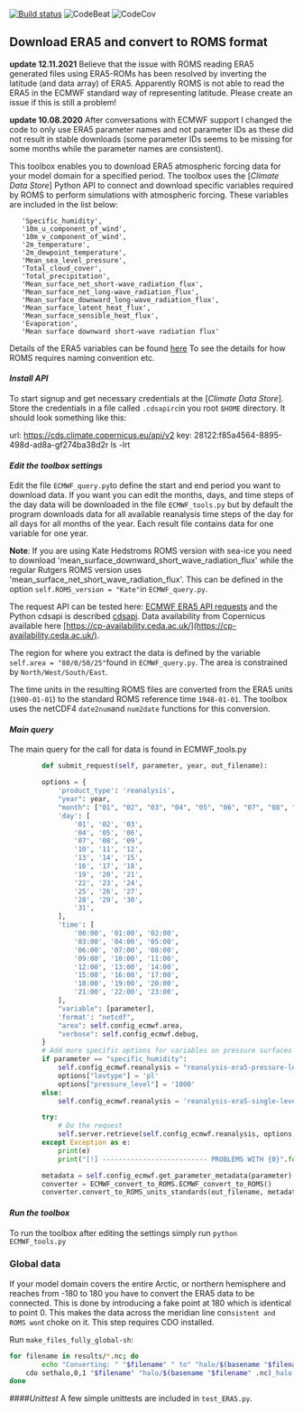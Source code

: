 [![Build status][image-1]][1]
![CodeBeat][image-2]
![CodeCov][image-3]

## Download ERA5 and convert to ROMS format
**update 12.11.2021**
Believe that the issue with ROMS reading ERA5 generated files using ERA5-ROMs has been resolved by inverting the latitude (and data array) of ERA5. Apparently ROMS is not able to read the ERA5 in the ECMWF standard way of representing latitude. Please create an issue if this is still a problem!

**update 10.08.2020**
After conversations with ECMWF support I changed the code to only use ERA5 parameter names and not parameter IDs as these did not
result in stable downloads (some parameter IDs seems to be missing for some months while the parameter names are consistent).

This toolbox enables you to download ERA5 atmospheric forcing data for your model domain for a specified period.  The toolbox uses the [*Climate Data Store*] Python API to connect and download specific variables required by ROMS to perform simulations with atmospheric forcing. These variables are included in the list below:
```
   'Specific_humidity',
   '10m_u_component_of_wind',
   '10m_v_component_of_wind',
   '2m_temperature',
   '2m_dewpoint_temperature',
   'Mean_sea_level_pressure',
   'Total_cloud_cover',
   'Total_precipitation',
   'Mean_surface_net_short-wave_radiation_flux',
   'Mean_surface_net_long-wave_radiation_flux',
   'Mean_surface_downward_long-wave_radiation_flux',
   'Mean_surface_latent_heat_flux',
   'Mean_surface_sensible_heat_flux',
   'Evaporation',
   'Mean surface downward short-wave radiation flux'
```
Details of the ERA5 variables can be found [here](https://cds.climate.copernicus.eu/cdsapp#!/dataset/reanalysis-era5-single-levels?tab=overview)
To see the details for how ROMS requires naming convention etc.
#### *Install API*
To start signup and get necessary credentials at the [*Climate Data Store*]. Store the credentials in a file called `.cdsapirc`in you root `$HOME` directory. It should look something like this:

url: https://cds.climate.copernicus.eu/api/v2
key: 28122:f85a4564-8895-498d-ad8a-gf274ba38d2r
ls -lrt
#### *Edit the toolbox settings*
Edit the file `ECMWF_query.py`to define the start and end period you want to download data. If you want you can edit the months, days, and time steps of the day data will be downloaded in the file `ECMWF_tools.py` but by default the program downloads data for all available reanalysis time steps of the day for all days for all months of the year. Each result file contains data for one variable for one year.


**Note**: If you are using Kate Hedstroms ROMS version with sea-ice you need to download 'mean_surface_downward_short_wave_radiation_flux' while the
regular Rutgers ROMS version uses 'mean_surface_net_short_wave_radiation_flux'. This can be defined in the option `self.ROMS_version = "Kate"`in `ECMWF_query.py`.

The request API can be tested here:
[ECMWF ERA5 API requests](https://cds.climate.copernicus.eu/cdsapp#!/dataset/reanalysis-era5-single-levels?tab=form)
and the Python cdsapi is described [cdsapi](https://github.com/ecmwf/cdsapi).
Data availability from Copernicus available here [https://cp-availability.ceda.ac.uk/](https://cp-availability.ceda.ac.uk/).

The region for where you extract the data is defined by the variable `self.area = "80/0/50/25"`found in `ECMWF_query.py`. The area is constrained by `North/West/South/East`.

The time units in the  resulting ROMS files are converted from the ERA5 units (`1900-01-01`) to the standard ROMS reference time `1948-01-01`.
The toolbox uses the netCDF4 `date2num`and `num2date` functions for this conversion.

#### *Main query*
The main query for the call for data is found in ECMWF_tools.py
```Python
		def submit_request(self, parameter, year, out_filename):

		options = {
			'product_type': 'reanalysis',
			"year": year,
			"month": ["01", "02", "03", "04", "05", "06", "07", "08", "09", "10", "11", "12"],
			'day': [
				'01', '02', '03',
				'04', '05', '06',
				'07', '08', '09',
				'10', '11', '12',
				'13', '14', '15',
				'16', '17', '18',
				'19', '20', '21',
				'22', '23', '24',
				'25', '26', '27',
				'28', '29', '30',
				'31',
			],
			'time': [
				'00:00', '01:00', '02:00',
				'03:00', '04:00', '05:00',
				'06:00', '07:00', '08:00',
				'09:00', '10:00', '11:00',
				'12:00', '13:00', '14:00',
				'15:00', '16:00', '17:00',
				'18:00', '19:00', '20:00',
				'21:00', '22:00', '23:00',
			],
			"variable": [parameter],
			'format': "netcdf",
			"area": self.config_ecmwf.area,
			"verbose": self.config_ecmwf.debug,
		}
		# Add more specific options for variables on pressure surfaces
		if parameter == "specific_humidity":
			self.config_ecmwf.reanalysis = "reanalysis-era5-pressure-levels"
			options["levtype"] = 'pl'
			options["pressure_level"] = '1000'
		else:
			self.config_ecmwf.reanalysis = 'reanalysis-era5-single-levels'

		try:
			# Do the request
			self.server.retrieve(self.config_ecmwf.reanalysis, options, out_filename)
		except Exception as e:
			print(e)
			print("[!] -------------------------- PROBLEMS WITH {0}".format(out_filename))

		metadata = self.config_ecmwf.get_parameter_metadata(parameter)
		converter = ECMWF_convert_to_ROMS.ECMWF_convert_to_ROMS()
		converter.convert_to_ROMS_units_standards(out_filename, metadata, parameter, self.config_ecmwf)


```

#### *Run the toolbox*
To run the toolbox after editing the settings simply run
`python ECMWF_tools.py`

### Global data
If your model domain covers the entire Arctic, or northern hemisphere and reaches from -180 to 180 you have to convert
the ERA5 data to be connected. This is done by introducing a fake point at 180 which is identical to point 0. This
makes the data across the meridian line con`sistent and ROMS won`t choke on it. This step requires CDO installed.

Run `make_files_fully_global-sh`:
```Bash
for filename in results/*.nc; do
		echo "Converting: " "$filename" " to" "halo/$(basename "$filename" .nc)_halo.nc"
    cdo sethalo,0,1 "$filename" "halo/$(basename "$filename" .nc)_halo.nc"
done
```

####*Unittest*
A few simple unittests are included in `test_ERA5.py`.

[1]: https://buildkite.com/rask-dev-llc/era5-toolbox
[image-1]:	https://badge.buildkite.com/9fe63ac4afc901fb503d10d67c26175d7071137729c00d1b17.svg
[image-2]:	https://codebeat.co/badges/402a5755-c757-4a8d-a9a5-f9349aed8462
[image-3]:	https://codecov.io/gh/trondkr/ERA5-ROMS/branch/master/graph/badge.svg
